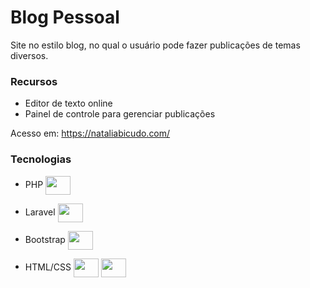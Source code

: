 # Blog Pessoal
Site no estilo blog, no qual o usuário pode fazer publicações de temas diversos.

### Recursos

* Editor de texto online
* Painel de controle para gerenciar publicações

Acesso em: https://nataliabicudo.com/

### Tecnologias

* PHP <img align="center" height="30" width="40" src="https://cdn.jsdelivr.net/gh/devicons/devicon@latest/icons/php/php-original.svg" />

* Laravel <img align="center" height="30" width="40" src="https://cdn.jsdelivr.net/gh/devicons/devicon@latest/icons/laravel/laravel-original.svg" />

* Bootstrap <img align="center" height="30" width="40" src="https://cdn.jsdelivr.net/gh/devicons/devicon@latest/icons/bootstrap/bootstrap-original.svg" />

* HTML/CSS <img align="center" height="30" width="40" src="https://cdn.jsdelivr.net/gh/devicons/devicon@latest/icons/html5/html5-original.svg" /> <img align="center" height="30" width="40" src="https://cdn.jsdelivr.net/gh/devicons/devicon@latest/icons/css3/css3-original.svg" />


